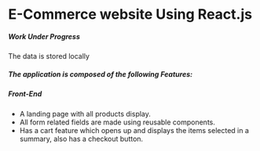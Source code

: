 <h1> E-Commerce website Using React.js </h1>
<h5>Work Under Progress</h5>
<p>
The data is stored locally
<h5>The application is composed of the following Features:</h5>

<h5>Front-End</h5>
<ul>
<li>
A landing page with all products display.
</li>
<li>
All form related fields are made using reusable components.

</li>
<li>
Has a cart feature which opens up and displays the items selected in a summary, also has a checkout button.

</li>

</ul>
</p>
